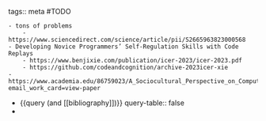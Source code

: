 tags:: meta
#TODO

	- tons of problems
		- https://www.sciencedirect.com/science/article/pii/S2665963823000568
	- Developing Novice Programmers’ Self-Regulation Skills with Code Replays
		- https://www.benjixie.com/publication/icer-2023/icer-2023.pdf
		- https://github.com/codeandcognition/archive-2023icer-xie
	- https://www.academia.edu/86759023/A_Sociocultural_Perspective_on_Computer_Science_Capital_and_its_Pedagogical_Implications_in_Computer_Science_Education?email_work_card=view-paper
- {{query (and [[bibliography]])}}
  query-table:: false
-